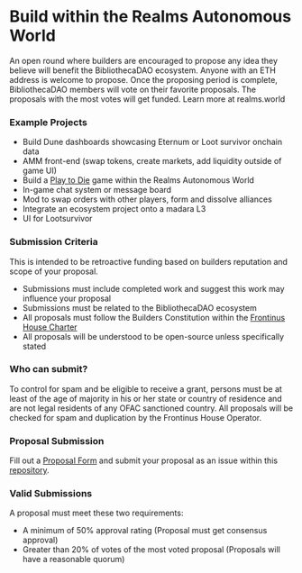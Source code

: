 # Build within the Realms Autonomous World
An open round where builders are encouraged to propose any idea they believe will benefit the BibliothecaDAO ecosystem. Anyone with an ETH address is welcome to propose. Once the proposing period is complete, BibliothecaDAO members will vote on their favorite proposals. The proposals with the most votes will get funded. Learn more at realms.world

### Example Projects
- Build Dune dashboards showcasing Eternum or Loot survivor onchain data
- AMM front-end (swap tokens, create markets, add liquidity outside of game UI)
- Build a [Play to Die](https://scroll.bibliothecadao.xyz/adventurers/play-2-die) game within the Realms Autonomous World
- In-game chat system or message board
- Mod to swap orders with other players, form and dissolve alliances
- Integrate an ecosystem project onto a madara L3
- UI for Lootsurvivor

### Submission Criteria
This is intended to be retroactive funding based on builders reputation and scope of your proposal.
- Submissions must include completed work and suggest this work may influence your proposal
- Submissions must be related to the BibliothecaDAO ecosystem
- All proposals must follow the Builders Constitution within the [Frontinus House Charter](https://github.com/Calcutatator/Frontinus-House-Docs/blob/main/Charter/Charter.md)
- All proposals will be understood to be open-source unless specifically stated

### Who can submit?
To control for spam and be eligible to receive a grant, persons must be at least of the age of majority in his or her state or country of residence and are not legal residents of any OFAC sanctioned country. All proposals will be checked for spam and duplication by the Frontinus House Operator.

### Proposal Submission 
Fill out a [Proposal Form](https://github.com/Calcutatator/Frontinus-House-Docs/blob/main/Proposal%20Framework/builder-proposal-framework.md) and submit your proposal as an issue within this [repository](https://github.com/Calcutatator/Frontinus-House-Docs/issues).

### Valid Submissions 
A proposal must meet these two requirements:
- A minimum of 50% approval rating (Proposal must get consensus approval)
- Greater than 20% of votes of the most voted proposal (Proposals will have a reasonable quorum)
